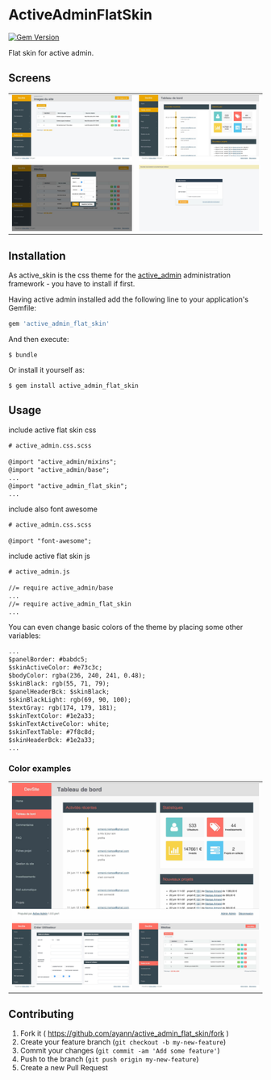 # ActiveAdminFlatSkin
[![Gem Version](https://badge.fury.io/rb/active_admin_flat_skin.svg)](http://badge.fury.io/rb/active_admin_flat_skin)

Flat skin for active admin.

## Screens

<table>
  <tr>
    <td>
      <a href="./files/1.jpg"><img src="./files/1.jpg"></a>
    </td>
    <td>
      <a href="./files/2.jpg"><img src="./files/2.jpg"></a>
    </td>
  </tr>
  <tr>
    <td>
      <a href="./files/3.jpg"><img src="./files/3.jpg"></a>
    </td>
    <td>
      <a href="./files/4.jpg"><img src="./files/4.jpg"></a>
    </td>
  </tr>
</table>

## Installation

As active_skin is the css theme for the [active_admin](https://github.com/gregbell/active_admin) administration framework - you have to install if first.

Having active admin installed add the following line to your application's Gemfile:

```ruby
gem 'active_admin_flat_skin'
```

And then execute:

    $ bundle

Or install it yourself as:

    $ gem install active_admin_flat_skin


## Usage

include active flat skin css

    # active_admin.css.scss

    @import "active_admin/mixins";
    @import "active_admin/base";
    ...
    @import "active_admin_flat_skin";
    ...

include also font awesome 

    # active_admin.css.scss
     
    @import "font-awesome";
    
include active flat skin js

    # active_admin.js

    //= require active_admin/base
    ...
    //= require active_admin_flat_skin
    ...

You can even change basic colors of the theme by placing some other variables:

    ...
    $panelBorder: #babdc5;
    $skinActiveColor: #e73c3c;
    $bodyColor: rgba(236, 240, 241, 0.48);
    $skinBlack: rgb(55, 71, 79);
    $panelHeaderBck: $skinBlack;
    $skinBlackLight: rgb(69, 90, 100);
    $textGray: rgb(174, 179, 181);
    $skinTextColor: #1e2a33;
    $skinTextActiveColor: white;
    $skinTextTable: #7f8c8d;
    $skinHeaderBck: #1e2a33;
    ...

### Color examples

<table>
  <tr>
    <td colspan=2>
      <a href="./files/color2.jpg"><img src="./files/color2.jpg"></a>
    </td>
  </tr>
  <tr>
    <td>
      <a href="./files/color1.jpg"><img src="./files/color1.jpg"></a>
    </td>
    <td>
      <a href="./files/color3.jpg"><img src="./files/color3.jpg"></a>
    </td>
  </tr>
</table>

## Contributing

1. Fork it ( https://github.com/ayann/active_admin_flat_skin/fork )
2. Create your feature branch (`git checkout -b my-new-feature`)
3. Commit your changes (`git commit -am 'Add some feature'`)
4. Push to the branch (`git push origin my-new-feature`)
5. Create a new Pull Request